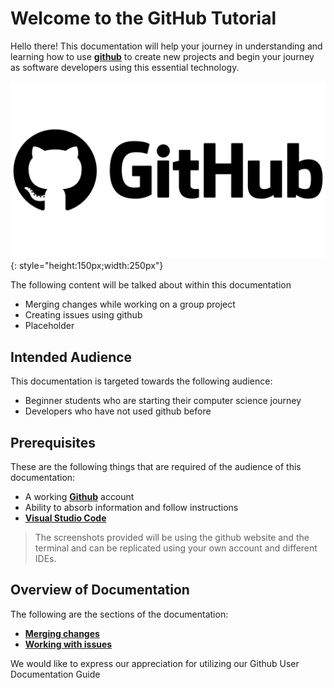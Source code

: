 # Welcome to the GitHub Tutorial

Hello there! This documentation will help your journey in understanding and learning how to use [**github**](https://github.com/) to create new projects and begin your journey as software developers using this essential technology.

![Github](/assets/images/github-logo.png){: style="height:150px;width:250px"}

The following content will be talked about within this documentation

- Merging changes while working on a group project
- Creating issues using github
- Placeholder

## Intended Audience

This documentation is targeted towards the following audience:
- Beginner students who are starting their computer science journey
- Developers who have not used github before

## Prerequisites

These are the following things that are required of the audience of this documentation:
- A working [**Github**](https://github.com/login) account
- Ability to absorb information and follow instructions
- [**Visual Studio Code**](https://code.visualstudio.com/download)

> The screenshots provided will be using the github website and the terminal and can be replicated using your own account and different IDEs.

## Overview of Documentation

The following are the sections of the documentation:

- **[Merging changes](task1/#)**
- **[Working with issues](issues.md)**



We would like to express our appreciation for utilizing our Github User Documentation Guide 